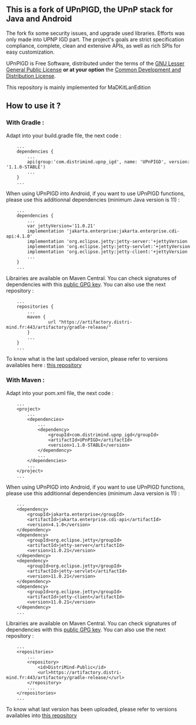 This is a fork of UPnPIGD, the UPnP stack for Java and Android
------------------------------------------------------------

The fork fix some security issues, and upgrade used libraries. Efforts was only made into UPNP IGD part. The project's goals are strict specification compliance, complete, clean and extensive APIs, as well as rich SPIs for easy customization.

UPnPIGD is Free Software, distributed under the terms of the <a href="https://www.gnu.org/licenses/lgpl-2.1.html">GNU Lesser General Public License</a> <b>or at your option</b> the <a href="https://opensource.org/licenses/CDDL-1.0">Common Development and Distribution License</a>.

This repository is mainly implemented for MaDKitLanEdition

How to use it ?
---------------
### With Gradle :

Adapt into your build.gradle file, the next code :

```
	...
	dependencies {
		...
		api(group:'com.distrimind.upnp_igd', name: 'UPnPIGD', version: '1.1.0-STABLE')
		...
	}
	...
```	
When using UPnPIGD into Android, if you want to use UPnPIGD functions, please use this additionnal dependencies (minimum Java version is 11) :
```
	...
	dependencies {
		...
		var jettyVersion='11.0.21'
        implementation 'jakarta.enterprise:jakarta.enterprise.cdi-api:4.1.0'
    	implementation 'org.eclipse.jetty:jetty-server:'+jettyVersion
		implementation 'org.eclipse.jetty:jetty-servlet:'+jettyVersion
		implementation 'org.eclipse.jetty:jetty-client:'+jettyVersion
		...
	}
	...
```	
Librairies are available on Maven Central. You can check signatures of dependencies with this [public GPG key](key-2023-10-09.pub). You can also use the next repository : 
```
	...
	repositories {
		...
		maven {
	       		url "https://artifactory.distri-mind.fr:443/artifactory/gradle-release/"
	   	}
		...
	}
	...
```
To know what is the last updaloed version, please refer to versions availables here : [this repository](https://artifactory.distri-mind.fr/artifactory/DistriMind-Public/com/distrimind/upnp_igd/UPnPIGD/)
### With Maven :
Adapt into your pom.xml file, the next code :
```
	...
	<project>
		...
		<dependencies>
			...
			<dependency>
				<groupId>com.distrimind.upnp_igd</groupId>
				<artifactId>UPnPIGD</artifactId>
				<version>1.1.0-STABLE</version>
			</dependency>
			...
		</dependencies>
		...
	</project>
	...
```
When using UPnPIGD into Android, if you want to use UPnPIGD functions, please use this additionnal dependencies (minimum Java version is 11) :
```
	...
    <dependency>
		<groupId>jakarta.enterprise</groupId>
		<artifactId>jakarta.enterprise.cdi-api</artifactId>
		<version>4.1.0</version>
	</dependency>
	<dependency>
		<groupId>org.eclipse.jetty</groupId>
		<artifactId>jetty-server</artifactId>
		<version>11.0.21</version>
	</dependency>
	<dependency>
		<groupId>org.eclipse.jetty</groupId>
		<artifactId>jetty-servlet</artifactId>
		<version>11.0.21</version>
	</dependency>
	<dependency>
		<groupId>org.eclipse.jetty</groupId>
		<artifactId>jetty-client</artifactId>
		<version>11.0.21</version>
	</dependency>	
	...
```
Librairies are available on Maven Central. You can check signatures of dependencies with this [public GPG key](key-2023-10-09.pub). You can also use the next repository : 
```
	...
	<repositories>
		...
		<repository>
			<id>DistriMind-Public</id>
			<url>https://artifactory.distri-mind.fr:443/artifactory/gradle-release/</url>
		</repository>
		...
	</repositories>
	...		
```
To know what last version has been uploaded, please refer to versions availables into [this repository](https://artifactory.distri-mind.fr/artifactory/DistriMind-Public/com/distrimind/upnp_igd/UPnPIGD/)


